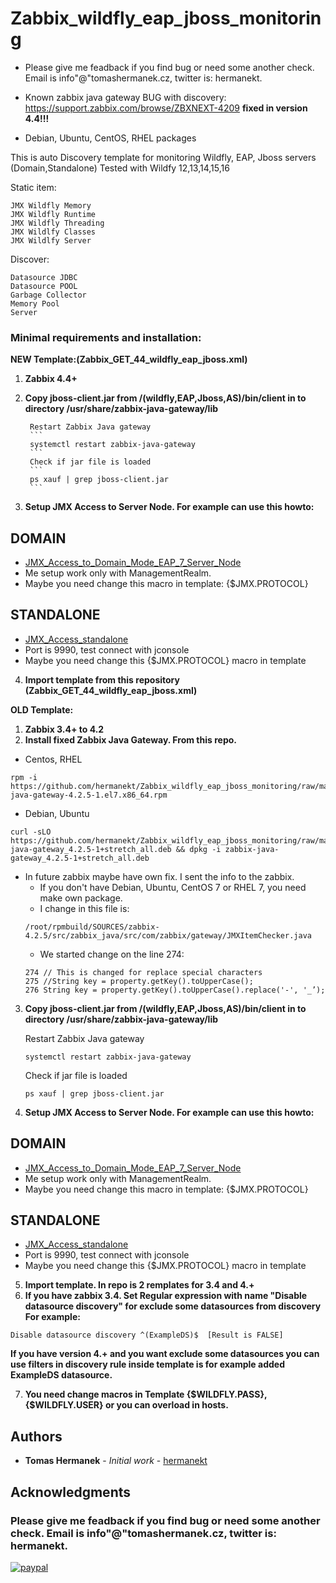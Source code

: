 # Zabbix_wildfly_eap_jboss_monitoring

* Please give me feadback if you find bug or need some another check. Email is info"@"tomashermanek.cz, twitter is: hermanekt.

* Known zabbix java gateway BUG with discovery: https://support.zabbix.com/browse/ZBXNEXT-4209 **fixed in version 4.4!!!**

* Debian, Ubuntu, CentOS, RHEL packages

This is auto Discovery template for monitoring Wildfly, EAP, Jboss servers (Domain,Standalone)
Tested with Wildfy 12,13,14,15,16

Static item:
```
JMX Wildfly Memory
JMX Wildfly Runtime
JMX Wildfly Threading
JMX Wildlfy Classes
JMX Wildlfy Server
```
Discover:
```
Datasource JDBC
Datasource POOL
Garbage Collector
Memory Pool
Server
```
### Minimal requirements and installation:
**NEW Template:(Zabbix_GET_44_wildfly_eap_jboss.xml)**
1) **Zabbix 4.4+**
2) **Copy jboss-client.jar from /(wildfly,EAP,Jboss,AS)/bin/client in to directory /usr/share/zabbix-java-gateway/lib**

        Restart Zabbix Java gateway
        ```
        systemctl restart zabbix-java-gateway
        ```
        Check if jar file is loaded
        ```
        ps xauf | grep jboss-client.jar
        ```
3) **Setup JMX Access to Server Node. For example can use this howto:**
## DOMAIN
* [JMX_Access_to_Domain_Mode_EAP_7_Server_Node](https://kb.novaordis.com/index.php/JMX_Access_to_Domain_Mode_EAP_7_Server_Node)
* Me setup work only with ManagementRealm.
* Maybe you need change this macro in template: {$JMX.PROTOCOL}

## STANDALONE
* [JMX_Access_standalone](https://dzone.com/articles/remote-jmx-access-wildfly-or)
* Port is 9990, test connect with jconsole
* Maybe you need change this {$JMX.PROTOCOL} macro in template

4) **Import template from this repository (Zabbix_GET_44_wildfly_eap_jboss.xml)**

**OLD Template:**
1) **Zabbix 3.4+ to 4.2**
2) **Install fixed Zabbix Java Gateway. From this repo.**

* Centos, RHEL
```
rpm -i https://github.com/hermanekt/Zabbix_wildfly_eap_jboss_monitoring/raw/master/zabbix-java-gateway-4.2.5-1.el7.x86_64.rpm
```

* Debian, Ubuntu
```
curl -sLO https://github.com/hermanekt/Zabbix_wildfly_eap_jboss_monitoring/raw/master/zabbix-java-gateway_4.2.5-1+stretch_all.deb && dpkg -i zabbix-java-gateway_4.2.5-1+stretch_all.deb
```

 * In future zabbix maybe have own fix. I sent the info to the zabbix.
	* If you don't have Debian, Ubuntu, CentOS 7 or RHEL 7, you need make own package.
	* I change in this file is: 
	```
	/root/rpmbuild/SOURCES/zabbix-4.2.5/src/zabbix_java/src/com/zabbix/gateway/JMXItemChecker.java
	```
	* We started change on the line 274:
	```
	274	// This is changed for replace special characters
	275	//String key = property.getKey().toUpperCase();
	276	String key = property.getKey().toUpperCase().replace('-', '_’);
	```
3) **Copy jboss-client.jar from /(wildfly,EAP,Jboss,AS)/bin/client in to directory /usr/share/zabbix-java-gateway/lib**
	
	Restart Zabbix Java gateway
	```
	systemctl restart zabbix-java-gateway
	```
	Check if jar file is loaded
	```
	ps xauf | grep jboss-client.jar
	```
4) **Setup JMX Access to Server Node. For example can use this howto:** 
## DOMAIN
* [JMX_Access_to_Domain_Mode_EAP_7_Server_Node](https://kb.novaordis.com/index.php/JMX_Access_to_Domain_Mode_EAP_7_Server_Node)
* Me setup work only with ManagementRealm.
* Maybe you need change this macro in template: {$JMX.PROTOCOL}

## STANDALONE
* [JMX_Access_standalone](https://dzone.com/articles/remote-jmx-access-wildfly-or)
* Port is 9990, test connect with jconsole
* Maybe you need change this {$JMX.PROTOCOL} macro in template

5) **Import template. In repo is 2 remplates for 3.4 and 4.+**
6) **If you have zabbix 3.4. Set Regular expression with name "Disable datasource discovery" for exclude some datasources from discovery For example:**
```
Disable datasource discovery ^(ExampleDS)$  [Result is FALSE]
```
**If you have version 4.+ and you want exclude some datasources you can use filters in discovery rule inside template is for example added ExampleDS datasource.**

7) **You need change macros in Template {$WILDFLY.PASS}, {$WILDFLY.USER} or you can overload in hosts.**

## Authors

* **Tomas Hermanek** - *Initial work* - [hermanekt](https://github.com/hermanekt)

## Acknowledgments

### Please give me feadback if you find bug or need some another check. Email is info"@"tomashermanek.cz, twitter is: hermanekt.

[![paypal](https://www.paypalobjects.com/en_US/i/btn/btn_donateCC_LG.gif)](https://www.paypal.com/cgi-bin/webscr?cmd=_donations&business=GEH7YJEBWTFWE&currency_code=USD&source=url)
